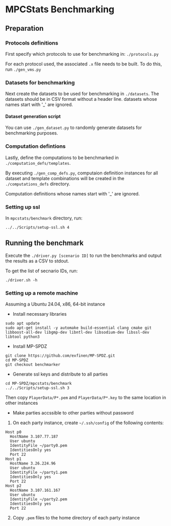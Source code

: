 # MPCStats Benchmarking

## Preparation

### Protocols definitions
First specify which protocols to use for benchmarking in:
`./protocols.py`

For each protocol used, the associated `.x` file needs to be built. To do this, run `./gen_vms.py`

### Datasets for benchmarking
Next create the datasets to be used for benchmarking in `./datasets`.
The datasets should be in CSV format without a header line.
datasets whose names start with '_' are ignored.

#### Dataset generation script
You can use `./gen_dataset.py` to randomly generate datasets for benchmarking purposes.

### Computation defintions
Lastly, define the computations to be benchmarked in `./computation_defs/templates`.

By executing `./gen_comp_defs.py`, computaion definition instances for all dataset and template combinations will be created in the `./computations_defs` directory.

Computation definitions whose names start with '_' are ignored.

### Setting up ssl
In `mpcstats/benchmark` directory, run:

```
../../Scripts/setup-ssl.sh 4
```

## Running the benchmark
Execute the `./driver.py [scenario ID]` to run the benchmarks and output the results as a CSV to stdout.

To get the list of secnario IDs, run:

```
./driver.sh -h
```

### Setting up a remote machine
Assuming a Ubuntu 24.04, x86, 64-bit instance

- Install necessary libraries
```
sudo apt update
sudo apt-get install -y automake build-essential clang cmake git libboost-all-dev libgmp-dev libntl-dev libsodium-dev libssl-dev libtool python3
```

- Install MP-SPDZ
```
git clone https://github.com/exfinen/MP-SPDZ.git
cd MP-SPDZ
git checkout benchmarker
```

- Generate ssl keys and distribute to all parties

```
cd MP-SPDZ/mpcstats/benchmark
../../Scripts/setup-ssl.sh 3
```

Then copy `PlayerData/P*.pem` and `PlayerData/P*.key` to the same location in other instances

- Make parties accssible to other parties without password

1. On each party instance, create `~/.ssh/config` of the following contents:

```
Host p0
  HostName 3.107.77.187
  User ubuntu
  IdentityFile ~/party0.pem
  IdentitiesOnly yes
  Port 22
Host p1
  HostName 3.26.224.96
  User ubuntu
  IdentityFile ~/party1.pem
  IdentitiesOnly yes
  Port 22
Host p2
  HostName 3.107.161.167
  User ubuntu
  IdentityFile ~/party2.pem
  IdentitiesOnly yes
  Port 22
```

2. Copy `.pem` files to the home directory of each party instance

